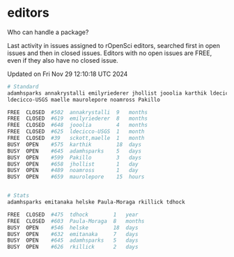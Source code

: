 # editors

Who can handle a package?

Last activity in issues assigned to rOpenSci editors, searched first in open
issues and then in closed issues. Editors with no open issues are FREE, even if
they also have no closed issue.


Updated on Fri Nov 29 12:10:18 UTC 2024

```bash
# Standard
adamhsparks annakrystalli emilyriederer jhollist jooolia karthik ldecicco
ldecicco-USGS maelle maurolepore noamross Pakillo

FREE  CLOSED  #502  annakrystalli  9   months
FREE  CLOSED  #619  emilyriederer  8   months
FREE  CLOSED  #648  jooolia        4   months
FREE  CLOSED  #625  ldecicco-USGS  1   month
FREE  CLOSED  #39   sckott,maelle  1   month
BUSY  OPEN    #575  karthik        18  days
BUSY  OPEN    #645  adamhsparks    5   days
BUSY  OPEN    #599  Pakillo        3   days
BUSY  OPEN    #658  jhollist       1   day
BUSY  OPEN    #489  noamross       1   day
BUSY  OPEN    #659  maurolepore    15  hours


# Stats
adamhsparks emitanaka helske Paula-Moraga rkillick tdhock

FREE  CLOSED  #475  tdhock        1   year
FREE  CLOSED  #603  Paula-Moraga  8   months
BUSY  OPEN    #546  helske        18  days
BUSY  OPEN    #632  emitanaka     7   days
BUSY  OPEN    #645  adamhsparks   5   days
BUSY  OPEN    #626  rkillick      2   days
```
